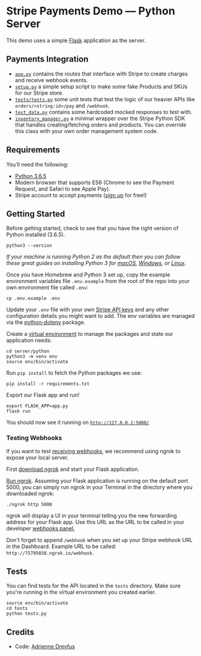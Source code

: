 # Stripe Payments Demo — Python Server

This demo uses a simple [Flask](http://flask.pocoo.org/) application as the server.

## Payments Integration

* [`app.py`](app.py) contains the routes that interface with Stripe to create charges and receive webhook events.
* [`setup.py`](setup.py) a simple setup script to make some fake Products and SKUs for our Stripe store.
* [`tests/tests.py`](tests/tests.py) some unit tests that test the logic of our heavier APIs like `orders/<string:id>/pay` and `/webhook`.
* [`test_data.py`](tests/tests.py) contains some hardcoded mocked responses to test with.
* [`inventory_manager.py`](stripe_lib.py) a minimal wrapper over the Stripe Python SDK that handles creating/fetching orders and products. You can override this class with your own order management system code.

## Requirements

You’ll need the following:

* [Python 3.6.5](https://www.python.org/downloads/release/python-365/)
* Modern browser that supports ES6 (Chrome to see the Payment Request, and Safari to see Apple Pay).
* Stripe account to accept payments ([sign up](https://dashboard.stripe.com/register) for free!)

## Getting Started

Before getting started, check to see that you have the right version of Python installed (3.6.5).

```
python3 --version
```

_If your machine is running Python 2 as the default then you can follow these great guides on installing Python 3 for [macOS](http://docs.python-guide.org/en/latest/starting/install3/osx/), [Windows](http://docs.python-guide.org/en/latest/starting/install3/win/), or [Linux](http://docs.python-guide.org/en/latest/starting/install3/linux/)._

Once you have Homebrew and Python 3 set up, copy the example environment variables file `.env.example` from the root of the repo into your own environment file called `.env`:

```
cp .env.example .env
```

Update your `.env` file with your own [Stripe API keys](https://dashboard.stripe.com/account/apikeys) and any other configuration details you might want to add. The env variables are managed via the [python-dotenv](https://github.com/theskumar/python-dotenv) package.

Create a [virtual environment](https://docs.python.org/3/tutorial/venv.html) to manage the packages and state our application needs:

```
cd server/python
python3 -m venv env
source env/bin/activate
```

Run `pip install` to fetch the Python packages we use:

```
pip install -r requirements.txt
```

Export our Flask app and run!

```
export FLASK_APP=app.py
flask run
```

You should now see it running on [`http://127.0.0.1:5000/`](http://127.0.0.1:5000/)

### Testing Webhooks

If you want to test [receiving webhooks](https://stripe.com/docs/webhooks), we recommend using ngrok to expose your local server.

First [download ngrok](https://ngrok.com) and start your Flask application.

[Run ngrok](https://ngrok.com/docs). Assuming your Flask application is running on the default port 5000, you can simply run ngrok in your Terminal in the directory where you downloaded ngrok:

```
./ngrok http 5000
```

ngrok will display a UI in your terminal telling you the new forwarding address for your Flask app. Use this URL as the URL to be called in your developer [webhooks panel.](https://dashboard.stripe.com/account/webhooks)

Don't forget to append `/webhook` when you set up your Stripe webhook URL in the Dashboard. Example URL to be called: `http://75795038.ngrok.io/webhook`.

## Tests

You can find tests for the API located in the `tests` directory. Make sure you're running in the virtual environment you created earlier.

```
source env/bin/activate
cd tests
python tests.py
```

## Credits

* Code: [Adrienne Dreyfus](http://twitter.com/adrind)
